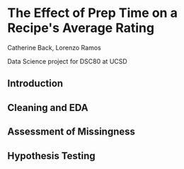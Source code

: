 # The Effect of Prep Time on a Recipe's Average Rating
Catherine Back, Lorenzo Ramos

Data Science project for DSC80 at UCSD

## Introduction

## Cleaning and EDA

## Assessment of Missingness

## Hypothesis Testing